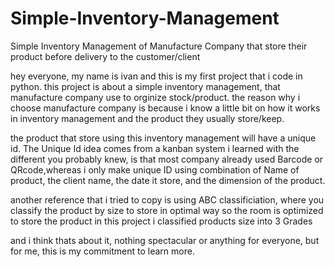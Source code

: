 # Simple-Inventory-Management
Simple Inventory Management of Manufacture Company that store their product before delivery to the customer/client

hey everyone, my name is ivan and this is my first project that i code in python.
this project is about a simple inventory management, that manufacture company use to orginize stock/product.
the reason why i choose manufacture company is because i know a little bit on how it works in inventory management and the product they usually store/keep.

the product that store using this inventory management will have a unique id. The Unique Id idea comes from a kanban system i learned with the different you probably knew, is that most company already used Barcode or QRcode,whereas i only make unique ID using combination of Name of product, the client name, the date it store, and the dimension of the product.

another reference that i tried to copy is using ABC classificiation, where you classify the product by size to store in optimal way so the room is optimized to store the product
in this project i classified products size into 3 Grades

and i think thats about it, nothing spectacular or anything for everyone, but for me, this is my commitment to learn more.

